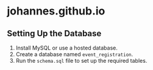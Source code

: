 # johannes.github.io

## Setting Up the Database
1. Install MySQL or use a hosted database.
2. Create a database named `event_registration`.
3. Run the `schema.sql` file to set up the required tables.
